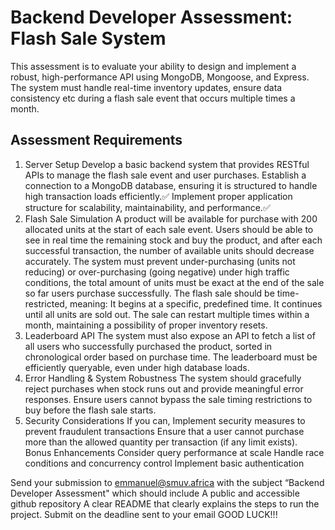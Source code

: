 # Backend Developer Assessment: Flash Sale System

This assessment is to evaluate your ability to design and implement a robust, high-performance API using MongoDB, Mongoose, and Express. The system must handle real-time inventory updates, ensure data consistency etc during a flash sale event that occurs multiple times a month.

## Assessment Requirements

1. Server Setup
   Develop a basic backend system that provides RESTful APIs to manage the flash sale event and user purchases.
   Establish a connection to a MongoDB database, ensuring it is structured to handle high transaction loads efficiently.✅
   Implement proper application structure for scalability, maintainability, and performance.✅
2. Flash Sale Simulation
   A product will be available for purchase with 200 allocated units at the start of each sale event.
   Users should be able to see in real time the remaining stock and buy the product, and after each successful transaction, the number of available units should decrease accurately.
   The system must prevent under-purchasing (units not reducing) or over-purchasing (going negative) under high traffic conditions, the total amount of units must be exact at the end of the sale so far users purchase successfully.
   The flash sale should be time-restricted, meaning:
   It begins at a specific, predefined time.
   It continues until all units are sold out.
   The sale can restart multiple times within a month, maintaining a possibility of proper inventory resets.
3. Leaderboard API
   The system must also expose an API to fetch a list of all users who successfully purchased the product, sorted in chronological order based on purchase time.
   The leaderboard must be efficiently queryable, even under high database loads.
4. Error Handling & System Robustness
   The system should gracefully reject purchases when stock runs out and provide meaningful error responses.
   Ensure users cannot bypass the sale timing restrictions to buy before the flash sale starts.
5. Security Considerations
   If you can, Implement security measures to prevent fraudulent transactions
   Ensure that a user cannot purchase more than the allowed quantity per transaction (if any limit exists).
   Bonus Enhancements
   Consider query performance at scale
   Handle race conditions and concurrency control
   Implement basic authentication

Send your submission to emmanuel@smuv.africa with the subject “Backend Developer Assessment" which should include
A public and accessible github repository
A clear README that clearly explains the steps to run the project.
Submit on the deadline sent to your email
GOOD LUCK!!!

<!-- 
MODELS

PRODUCT: _id, _name, _description, _price, _stock, _is_promo, _promo_quantity, _promo_condition{name:"string", description:"string"}
USER: _id, _name, _email, _password, 
SALES: _id, _product_id, _price, _stock, _is_promo, _quantity, _user_id
-->